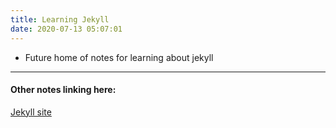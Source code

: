 ```yaml
---
title: Learning Jekyll
date: 2020-07-13 05:07:01
---
```



* Future home of notes for learning about jekyll

---
#### Other notes linking here:

[Jekyll site](/Jekyll-site)
